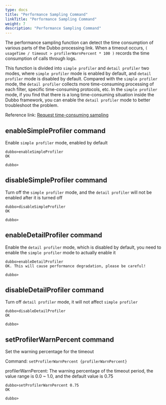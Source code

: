 ```yaml
---
type: docs
title: "Performance Sampling Command"
linkTitle: "Performance Sampling Command"
weight: 7
description: "Performance Sampling Command"
---
```


The performance sampling function can detect the time consumption of various parts of the Dubbo processing link. When a timeout occurs, `( usageTime / timeout > profilerWarnPercent * 100 )` records the time consumption of calls through logs.

This function is divided into `simple profiler` and `detail profiler` two modes, where `simple profiler` mode is enabled by default, and `detail profiler` mode is disabled by default.
Compared with the `simple profiler` mode, the `detail profiler` collects more time-consuming processing of each filter, specific time-consuming protocols, etc.
In the `simple profiler` mode, if you find that there is a long time-consuming situation inside the Dubbo framework, you can enable the `detail profiler` mode to better troubleshoot the problem.

Reference link: [Request time-consuming sampling](../../../advanced-features-and-usage/performance/profiler/)

## enableSimpleProfiler command

Enable `simple profiler` mode, enabled by default

```
dubbo>enableSimpleProfiler
OK

dubbo>
```

## disableSimpleProfiler command

Turn off the `simple profiler` mode, and the `detail profiler` will not be enabled after it is turned off

```
dubbo>disableSimpleProfiler
OK

dubbo>
```

## enableDetailProfiler command

Enable the `detail profiler` mode, which is disabled by default, you need to enable the `simple profiler` mode to actually enable it

```
dubbo>enableDetailProfiler
OK. This will cause performance degradation, please be careful!

dubbo>
```

## disableDetailProfiler command

Turn off `detail profiler` mode, it will not affect `simple profiler`

```
dubbo>disableDetailProfiler
OK

dubbo>
```

## setProfilerWarnPercent command

Set the warning percentage for the timeout

Command: `setProfilerWarnPercent {profilerWarnPercent}`

profilerWarnPercent: The warning percentage of the timeout period, the value range is 0.0 ~ 1.0, and the default value is 0.75

```
dubbo>setProfilerWarnPercent 0.75
OK

dubbo>
```